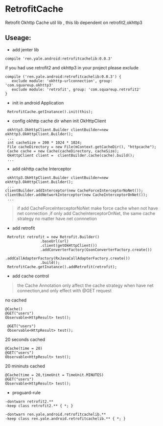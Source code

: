 # RetrofitCache
Retrofit Okhttp Cache util lib , this lib dependent on retrofit2,okhttp3


## Useage:

 - add jenter lib

 ```
 compile 'ren.yale.android:retrofitcachelib:0.0.3'
 ```

 if you had use retrofit2 and okhttp3 in your project please exclude


 ```
 compile ('ren.yale.android:retrofitcachelib:0.0.3') {
    exclude module: 'okhttp-urlconnection', group: 'com.squareup.okhttp3'
    exclude module: 'retrofit', group: 'com.squareup.retrofit2'
 }

 ```

 - init in android Application

 ```
  RetrofitCache.getInatance().init(this);
 ```

 - config okhttp cache dir when init OkHttpClient

 ```
  okhttp3.OkHttpClient.Builder clientBuilder=new okhttp3.OkHttpClient.Builder();
  ...
  int cacheSize = 200 * 1024 * 1024;
  File cacheDirectory = new File(mContext.getCacheDir(), "httpcache");
  Cache cache = new Cache(cacheDirectory, cacheSize);
  OkHttpClient client =  clientBuilder.cache(cache).build();
  ...

 ```

- add okhttp cache Interceptor

 ```
  okhttp3.OkHttpClient.Builder clientBuilder=new okhttp3.OkHttpClient.Builder();
  ...
 clientBuilder.addInterceptor(new CacheForceInterceptorNoNet());
 clientBuilder.addNetworkInterceptor(new CacheInterceptorOnNet());
  ...

 ```

 > if add CacheForceInterceptorNoNet make force cache when not have net connection ,if only add CacheInterceptorOnNet,
 the same cache strategy no matter have net connnetion

- add retrofit

```
 Retrofit retrofit = new Retrofit.Builder()
                .baseUrl(url)
                .client(getOkHttpClient())
                .addConverterFactory(GsonConverterFactory.create())
                .addCallAdapterFactory(RxJavaCallAdapterFactory.create())
                .build();
 RetrofitCache.getInatance().addRetrofit(retrofit);
```


 - add cache control

 > the Cache Annotation only affect the cache strategy when have net connection,and only effect with @GET request

   no cached

  ```
  @Cache()
  @GET("users")
  Observable<HttpResult> test();
  ```

  ```
   @GET("users")
   Observable<HttpResult> test();
  ```

 20 seconds cached

 ```
 @Cache(time = 20)
 @GET("users")
 Observable<HttpResult> test();

 ```

 20 mininuts cached

 ```
 @Cache(time = 20,timeUnit = TimeUnit.MINUTES)
 @GET("users")
 Observable<HttpResult> test();

 ```

- proguard-rule

```
-dontwarn retrofit2.**
-keep class retrofit2.** { *; }

-dontwarn ren.yale.android.retrofitcachelib.**
-keep class ren.yale.android.retrofitcachelib.** { *; }

```